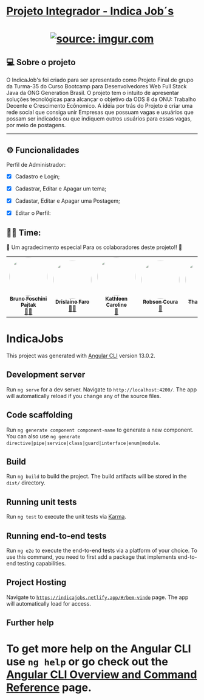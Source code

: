#  <a href="https://indicajobs.netlify.app/#/bem-vindo" target="_blank">Projeto Integrador - Indica Job´s

<h1 align="center">
   <a href="https://imgur.com/cnf9lLm"><img src="https://i.imgur.com/cnf9lLm.png" title="source: imgur.com" /></a>
</h1>

<h4 align="center"> 

## 💻 Sobre o projeto

O IndicaJob's foi criado para ser apresentado como Projeto Final de grupo da Turma-35 do Curso Bootcamp para Desenvolvedores Web Full Stack Java da ONG Generation Brasil.
O projeto tem o intuito de apresentar soluções tecnológicas para alcançar o objetivo da ODS 8 da ONU: Trabalho Decente e Crescimento Ecônomico. A idéia por trás do Projeto é criar uma rede social que consiga unir Empresas que possuam vagas e usuários que possam ser indicados ou que indiquem outros usuários para essas vagas, por meio de postagens.

---

## ⚙️ Funcionalidades
Perfil de Administrador:

  - [x] Cadastro e Login;
  - [x] Cadastrar, Editar e Apagar um tema;
  - [x] Cadastar, Editar e Apagar uma Postagem;
  - [x] Editar o Perfil: 
  


## 👨‍💻 Time:

💜 Um agradecimento especial Para os colaboradores deste projeto!! 👏 
<table>
  <tr>
    <td align="center"><a href="https://github.com/Pajtak"><img style="border-radius: 50%;" src="https://avatars.githubusercontent.com/u/91138134?v=4" width="100px;" alt=""/><br /><sub><b>Bruno Foschini Pajtak</b></sub></a><br /><a href="https://github.com/Pajtak" title="GitHub Bruno">👨‍🚀</a></td> <td align="center"><a href="https://github.com/drifaro"><img style="border-radius: 50%;" src="https://avatars.githubusercontent.com/u/54925297?v=4" width="100px;" alt=""/><br /><sub><b>Drislaine Faro</b></sub></a><br /><a href="https://github.com/drifaro" title="GitHub Dri">👨‍🚀</a></td><td align="center"><a href="https://github.com/almostcarol"><img style="border-radius: 50%;" src="https://avatars.githubusercontent.com/u/88368798?v=4" width="100px;" alt=""/><br /><sub><b>Kathleen Caroline</b></sub></a><br /><a href="https://github.com/almostcarol" title="GitHub Carol">🚀</a></td><td align="center"><a href="https://github.com/RobsonCoura"><img style="border-radius: 50%;" src="https://avatars.githubusercontent.com/u/87398376?v=4" width="100px;" alt=""/><br /><sub><b>Robson Coura</b></sub></a><br /><a href="https://github.com/RobsonCoura" title="GitHub Robson">🚀</a></td> <td align="center"><a href="https://github.com/thaisspereira"><img style="border-radius: 50%;" src="https://avatars.githubusercontent.com/u/90809507?v=4" width="100px;" alt=""/><br /><sub><b>Thais Pereira</b></sub></a><br /><a href="https://github.com/thaisspereira" title="GitHub Thais">🚀</a></td>
    
  </tr>
 
</table>
  
# IndicaJobs

This project was generated with [Angular CLI](https://github.com/angular/angular-cli) version 13.0.2.

## Development server

Run `ng serve` for a dev server. Navigate to `http://localhost:4200/`. The app will automatically reload if you change any of the source files.

## Code scaffolding

Run `ng generate component component-name` to generate a new component. You can also use `ng generate directive|pipe|service|class|guard|interface|enum|module`.

## Build

Run `ng build` to build the project. The build artifacts will be stored in the `dist/` directory.

## Running unit tests

Run `ng test` to execute the unit tests via [Karma](https://karma-runner.github.io).

## Running end-to-end tests

Run `ng e2e` to execute the end-to-end tests via a platform of your choice. To use this command, you need to first add a package that implements end-to-end testing capabilities.


## Project Hosting 
Navigate to [`https://indicajobs.netlify.app/#/bem-vindo`](https://indicajobs.netlify.app/#/bem-vindo) page. The app will automatically load for access.

## Further help

To get more help on the Angular CLI use `ng help` or go check out the [Angular CLI Overview and Command Reference](https://angular.io/cli) page.
=======




